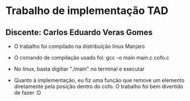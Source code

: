 # Trabalho de implementação TAD
## Discente: Carlos Eduardo Veras Gomes

- O trabalho foi compilado na distribuição linux Manjaro

- O comando de compilação usado foi: gcc -o main main.c cofo.c

- No linux, basta digitiar "./main" no terminal e executar

- Quanto à implementação, eu fiz uma função que remove um elemento diretamente pela posição dentro do cofo.
O trabalho foi bem divertido de fazer :D
